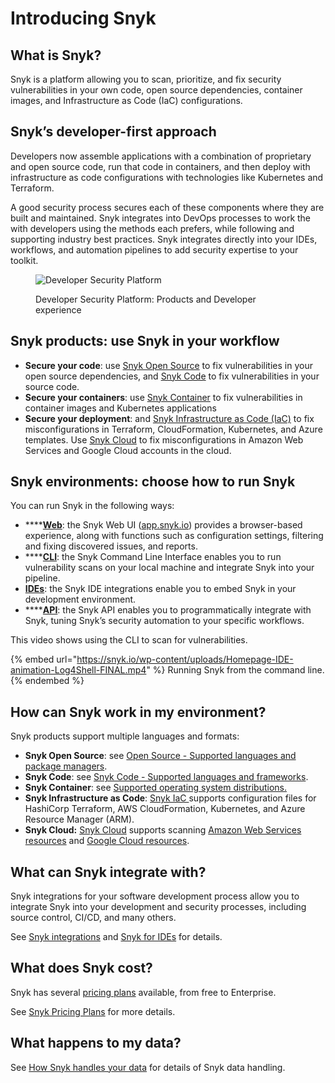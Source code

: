 # Introducing Snyk

## What is Snyk?

Snyk is a platform allowing you to scan, prioritize, and fix security vulnerabilities in your own code, open source dependencies, container images, and Infrastructure as Code (IaC) configurations.

## Snyk’s developer-first approach

Developers now assemble applications with a combination of proprietary and open source code, run that code in containers, and then deploy with infrastructure as code configurations with technologies like Kubernetes and Terraform.

A good security process secures each of these components where they are built and maintained. Snyk integrates into DevOps processes to work the with developers using the methods each prefers, while following and supporting industry best practices. Snyk integrates directly into your IDEs, workflows, and automation pipelines to add security expertise to your toolkit.

<figure><img src="../.gitbook/assets/image (162) (1) (1) (1) (1) (1) (1).png" alt="Developer Security Platform"><figcaption><p>Developer Security Platform: Products and Developer experience</p></figcaption></figure>

## Snyk products: use Snyk in your workflow

* **Secure your code**: use [Snyk Open Source](../products/snyk-open-source/) to fix vulnerabilities in your open source dependencies, and [Snyk Code](../products/snyk-code/) to fix vulnerabilities in your source code.
* **Secure your containers**: use [Snyk Container](../products/snyk-container/) to fix vulnerabilities in container images and Kubernetes applications
* **Secure your deployment**: and [Snyk Infrastructure as Code (IaC)](../products/snyk-infrastructure-as-code/) to fix misconfigurations in Terraform, CloudFormation, Kubernetes, and Azure templates. Use [Snyk Cloud](../products/snyk-cloud/) to fix misconfigurations in Amazon Web Services and Google Cloud accounts in the cloud.

## Snyk environments: choose how to run Snyk

You can run Snyk in the following ways:

* ****[**Web**](../snyk-web-ui/getting-started-with-the-snyk-web-ui.md): the Snyk Web UI ([app.snyk.io](https://app.snyk.io)) provides a browser-based experience, along with functions such as configuration settings, filtering and fixing discovered issues, and reports.
* ****[**CLI**](../snyk-cli/): the Snyk Command Line Interface enables you to run vulnerability scans on your local machine and integrate Snyk into your pipeline.
* [**IDEs**](../ide-tools/): the Snyk IDE integrations enable you to embed Snyk in your development environment.
* ****[**API**](../snyk-api-info/): the Snyk API enables you to programmatically integrate with Snyk, tuning Snyk’s security automation to your specific workflows.

This video shows using the CLI to scan for vulnerabilities.

{% embed url="https://snyk.io/wp-content/uploads/Homepage-IDE-animation-Log4Shell-FINAL.mp4" %}
Running Snyk from the command line.
{% endembed %}

## How can Snyk work in my environment?

Snyk products support multiple languages and formats:

* **Snyk Open Source**: see [Open Source - Supported languages and package managers](../products/snyk-open-source/language-and-package-manager-support/).
* **Snyk Code**: see [Snyk Code - Supported languages and frameworks](../products/snyk-code/snyk-code-language-and-framework-support.md).
* **Snyk Container**: see [Supported operating system distributions.](../products/snyk-container/supported-operating-system-distributions.md)
* **Snyk Infrastructure as Code**: [Snyk IaC ](../products/snyk-infrastructure-as-code/)supports configuration files for HashiCorp Terraform, AWS CloudFormation, Kubernetes, and Azure Resource Manager (ARM).
* **Snyk Cloud:** [Snyk Cloud](../products/snyk-cloud/) supports scanning [Amazon Web Services resources](../products/snyk-cloud/supported-aws-resources-for-snyk-cloud.md) and [Google Cloud resources](../products/snyk-cloud/getting-started-with-snyk-cloud-google/).

## What can Snyk integrate with?

Snyk integrations for your software development process allow you to integrate Snyk into your development and security processes, including source control, CI/CD, and many others.

See [Snyk integrations](../integrations/) and [Snyk for IDEs](../ide-tools/) for details.

## **What does Snyk cost?**

Snyk has several [pricing plans](https://snyk.io/plans/) available, from free to Enterprise.

See [Snyk Pricing Plans](../snyk-processes/plans.md) for more details.

## What happens to my data?

See [How Snyk handles your data](../snyk-processes/how-snyk-handles-your-data.md) for details of Snyk data handling.
